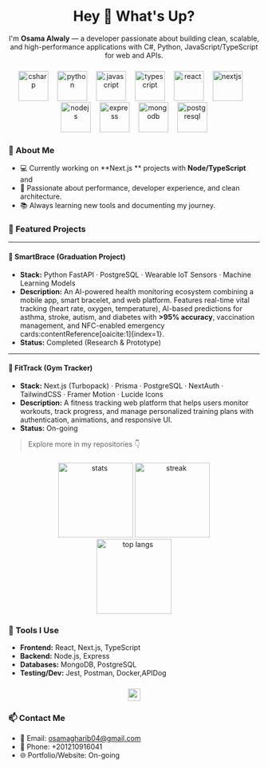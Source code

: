 
<h1 align="center">Hey 👋 What's Up?</h1>
<p align="center">
  I'm <b>Osama  Alwaly</b> — a developer passionate about building clean, scalable, and high-performance applications with C#, Python, JavaScript/TypeScript for web and APIs.
</p>

###

<div align="center">
  <!-- Tech Stack Icons -->
  <img src="https://skillicons.dev/icons?i=cs" height="60" alt="csharp" />
  <img width="10" />
  <img src="https://skillicons.dev/icons?i=py" height="60" alt="python" />
  <img width="10" />
  <img src="https://skillicons.dev/icons?i=js" height="60" alt="javascript" />
  <img width="10" />
  <img src="https://skillicons.dev/icons?i=ts" height="60" alt="typescript" />
  <img width="10" />
  <img src="https://skillicons.dev/icons?i=react" height="60" alt="react" />
  <img width="10" />
  <img src="https://skillicons.dev/icons?i=nextjs" height="60" alt="nextjs" />
  <img width="10" />
  <img src="https://skillicons.dev/icons?i=nodejs" height="60" alt="nodejs" />
  <img width="10" />
  <img src="https://skillicons.dev/icons?i=express" height="60" alt="express" />
  <img width="10" />
  <img src="https://skillicons.dev/icons?i=mongodb" height="60" alt="mongodb" />
  <img width="10" />
  <img src="https://skillicons.dev/icons?i=postgres" height="60" alt="postgresql" />
</div>

###

### 🔹 About Me
- 💻 Currently working on **Next.js ** projects with **Node/TypeScript** and 
- 🚀 Passionate about performance, developer experience, and clean architecture.
- 📚 Always learning new tools and documenting my journey.


### 🔹 Featured Projects

---
#### 🐍 SmartBrace (Graduation Project)
- **Stack:** Python FastAPI · PostgreSQL · Wearable IoT Sensors · Machine Learning Models  
- **Description:** An AI-powered health monitoring ecosystem combining a mobile app, smart bracelet, and web platform. Features real-time vital tracking (heart rate, oxygen, temperature), AI-based predictions for asthma, stroke, autism, and diabetes with **>95% accuracy**, vaccination management, and NFC-enabled emergency cards:contentReference[oaicite:1]{index=1}.  
- **Status:** Completed (Research & Prototype)

---





#### 🚀 FitTrack (Gym Tracker)
- **Stack:** Next.js (Turbopack) · Prisma · PostgreSQL · NextAuth · TailwindCSS · Framer Motion · Lucide Icons  
- **Description:** A fitness tracking web platform that helps users monitor workouts, track progress, and manage personalized training plans with authentication, animations, and responsive UI.  
- **Status:** On-going  

> Explore more in my repositories 👇

###

<div align="center">
  <!-- GitHub Stats -->
  <img src="https://github-readme-stats.vercel.app/api?username=OsamaGharibElwaly&show_icons=true&theme=dracula" height="150" alt="stats" />
  <img src="https://github-readme-streak-stats.herokuapp.com/?user=OsamaGharibElwaly&theme=dracula" height="150" alt="streak" />
</div>

<div align="center">
  <!-- Top Languages -->
  <img src="https://github-readme-stats.vercel.app/api/top-langs/?username=OsamaGharibElwaly&layout=compact&theme=dracula" height="150" alt="top langs" />
</div>


###

### 🔹 Tools I Use
- **Frontend:** React, Next.js, TypeScript  
- **Backend:** Node.js, Express 
- **Databases:** MongoDB, PostgreSQL  
- **Testing/Dev:** Jest, Postman, Docker,APIDog  

###

<div align="center">
  <!-- Social Links: update your handles -->
  <a href="https://www.linkedin.com/in/your-link" target="_blank">
    <img src="https://img.shields.io/static/v1?message=LinkedIn&logo=linkedin&color=0077B5&style=for-the-badge" height="25" />
  </a>
</div>

###

### 📫 Contact Me
- 📧 Email: osamagharib04@gmail.com  
- 📱 Phone: +201210916041  
- 🌐 Portfolio/Website: On-going  


<!--
Tips:
- Replace your-username with your actual GitHub username in the stats URLs.
- Update LinkedIn/Twitter/Discord/Dev.to links with your real profiles.
- Add your portfolio or personal website.
-->

